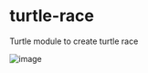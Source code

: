 # turtle-race
Turtle module to create turtle race

![image](https://user-images.githubusercontent.com/100777921/181897140-ca1ae5b9-6338-45f8-8b35-f9922bc8ca87.png)
